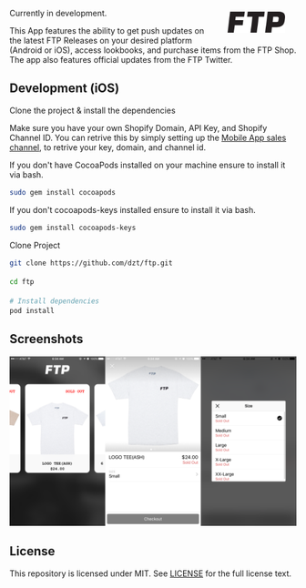 <img align="right" width="20%" style="float:right;padding:20px;" src="art/logo.png">

Currently in development.

This App features the ability to get push updates on the latest FTP Releases on your desired platform (Android or iOS), access lookbooks, and purchase items from the FTP Shop. The app also features official updates from the FTP Twitter.

Development (iOS)
-----------

Clone the project & install the dependencies

Make sure you have your own Shopify Domain, API Key, and Shopify Channel ID. You can retrive this by simply setting up the <a href="https://docs.shopify.com/api/sdks/mobile-buy-sdk/add-mobile-app-sales-channel">Mobile App sales channel</a>, to retrive your key, domain, and channel id.

If you don't have CocoaPods installed on your machine ensure to install it via bash.
```bash
sudo gem install cocoapods
```

If you don't cocoapods-keys installed ensure to install it via bash.
```bash
sudo gem install cocoapods-keys
```

Clone Project

```bash
git clone https://github.com/dzt/ftp.git

cd ftp

# Install dependencies
pod install
```

Screenshots
-----------
<img src="art/ios.png" />


License
--------
This repository is licensed under MIT. See [LICENSE](https://github.com/dzt/ftp/blob/master/LICENSE) for the full license text.


